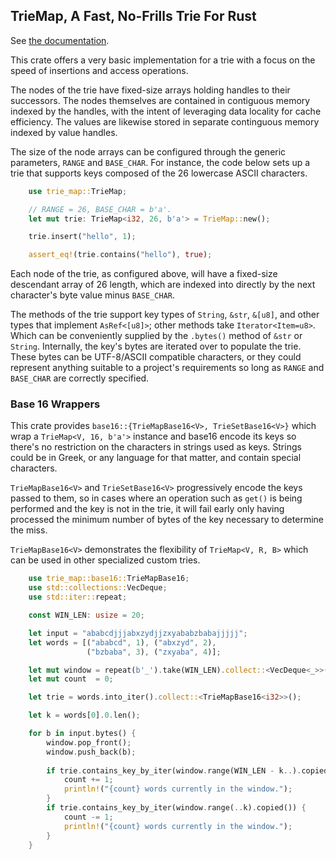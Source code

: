 ## TrieMap, A Fast, No-Frills Trie For Rust

See [the documentation](https://ttappr.github.io/trie-map/doc/trie_map/index.html).

This crate offers a very basic implementation for a trie with a focus on the
speed of insertions and access operations.

The nodes of the trie have fixed-size arrays holding handles to their 
successors. The nodes themselves are contained in contiguous memory indexed
by the handles, with the intent of leveraging data locality for cache 
efficiency. The values are likewise stored in separate continguous memory
indexed by value handles.

The size of the node arrays can be configured through the generic parameters,
`RANGE` and `BASE_CHAR`. For instance, the code below sets up a trie that
supports keys composed of the 26 lowercase ASCII characters.

``` rust
    use trie_map::TrieMap;

    // RANGE = 26, BASE_CHAR = b'a'.
    let mut trie: TrieMap<i32, 26, b'a'> = TrieMap::new();

    trie.insert("hello", 1);

    assert_eq!(trie.contains("hello"), true);
```

Each node of the trie, as configured above, will have a fixed-size descendant 
array of 26 length, which are indexed into directly by the next character's byte
value minus `BASE_CHAR`.

The methods of the trie support key types of `String`, `&str`, `&[u8]`, and 
other types that implement `AsRef<[u8]>`; other methods take 
`Iterator<Item=u8>`. Which can be conveniently supplied by the `.bytes()` method
of `&str` or `String`. Internally, the key's bytes are iterated over to populate
the trie. These bytes can be UTF-8/ASCII compatible characters, or they could 
represent anything suitable to a project's requirements so long as `RANGE` and
`BASE_CHAR` are correctly specified.

### Base 16 Wrappers

This crate provides `base16::{TrieMapBase16<V>, TrieSetBase16<V>}` 
which wrap a `TrieMap<V, 16, b'a'>` instance and base16 encode its keys so 
there's no restriction on the characters in strings used as keys. Strings could 
be in Greek, or any language for that matter, and contain special characters.

`TrieMapBase16<V>` and `TrieSetBase16<V>` progressively encode the keys passed 
to them, so in cases where an operation such as `get()` is being performed and 
the key is not in the trie, it will fail early only having processed the minimum
number of bytes of the key necessary to determine the miss.

`TrieMapBase16<V>` demonstrates the flexibility of `TrieMap<V, R, B>` which
can be used in other specialized custom tries.

``` rust
    use trie_map::base16::TrieMapBase16;
    use std::collections::VecDeque;
    use std::iter::repeat;

    const WIN_LEN: usize = 20;

    let input = "ababcdjjjabxzydjjzxyababzbabajjjjj";
    let words = [("ababcd", 1), ("abxzyd", 2), 
                 ("bzbaba", 3), ("zxyaba", 4)];

    let mut window = repeat(b'_').take(WIN_LEN).collect::<VecDeque<_>>();
    let mut count  = 0;

    let trie = words.into_iter().collect::<TrieMapBase16<i32>>();

    let k = words[0].0.len();

    for b in input.bytes() {
        window.pop_front();
        window.push_back(b);
        
        if trie.contains_key_by_iter(window.range(WIN_LEN - k..).copied()) {
            count += 1;
            println!("{count} words currently in the window.");
        }
        if trie.contains_key_by_iter(window.range(..k).copied()) {
            count -= 1;
            println!("{count} words currently in the window.");
        }
    }
```
